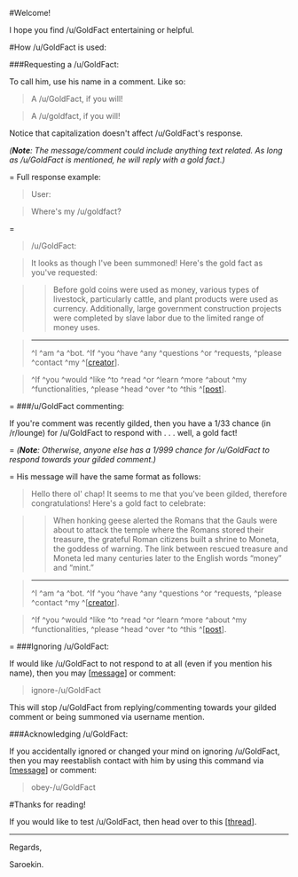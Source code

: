 #Welcome!

I hope you find /u/GoldFact entertaining or helpful.

#How /u/GoldFact is used:

###Requesting a /u/GoldFact:

To call him, use his name in a comment. Like so:

> A /u/GoldFact, if you will!

>A /u/goldfact, if you will!

Notice that capitalization doesn't affect /u/GoldFact's response. 

*(****Note****: The message/comment could include anything text related. As long as /u/GoldFact is mentioned, he will reply with a gold fact.)*

=
Full response example:

> User: 

>Where's my /u/goldfact?

=
>/u/GoldFact:

>It looks as though I've been summoned! Here's the gold fact as you've requested:

>>Before gold coins were used as money, various types of livestock, particularly cattle, and plant products were used as currency. Additionally, large government construction projects were completed by slave labor due to the limited range of money uses. 

>---
>^I ^am ^a ^bot. ^If ^you ^have ^any ^questions ^or ^requests, ^please ^contact ^my ^[[creator](https://www.reddit.com/message/compose/?to=Saroekin&subject=/u/GoldFact)].

>^If ^you ^would ^like ^to ^read ^or ^learn ^more ^about ^my ^functionalities, ^please ^head ^over ^to ^this ^[[post](https://www.reddit.com/r/Saroekin_redditBots/comments/339ec5/ugoldfact_information/)].

=
###/u/GoldFact commenting:

If you're comment was recently gilded, then you have a 1/33 chance (in /r/lounge) for /u/GoldFact to respond with . . . well, a gold fact!

=
*(****Note****: Otherwise, anyone else has a 1/999 chance for /u/GoldFact to respond towards your gilded comment.)*

=
His message will have the same format as follows:

>Hello there ol' chap! It seems to me that you've been gilded, therefore congratulations! Here's a gold fact to celebrate:

>>When honking geese alerted the Romans that the Gauls were about to attack the temple where the Romans stored their treasure, the grateful Roman citizens built a shrine to Moneta, the goddess of warning. The link between rescued treasure and Moneta led many centuries later to the English words “money” and “mint.” 

>---
>^I ^am ^a ^bot. ^If ^you ^have ^any ^questions ^or ^requests, ^please ^contact ^my ^[[creator](https://www.reddit.com/message/compose/?to=Saroekin&subject=/u/GoldFact)].

>^If ^you ^would ^like ^to ^read ^or ^learn ^more ^about ^my ^functionalities, ^please ^head ^over ^to ^this ^[[post](https://www.reddit.com/r/Saroekin_redditBots/comments/339ec5/ugoldfact_information/)].

=
###Ignoring /u/GoldFact:

If would like /u/GoldFact to not respond to at all (even if you mention his name), then you may [[message](https://www.reddit.com/message/compose/?to=/u/GoldFact&subject=Ignore-/u/GoldFact.&message=ignore-/u/goldfact)] or comment:

>ignore-/u/GoldFact 

This will stop /u/GoldFact from replying/commenting towards your gilded comment or being summoned via username mention.

###Acknowledging /u/GoldFact:

If you accidentally ignored or changed your mind on ignoring /u/GoldFact, then you may reestablish contact with him by using this command via [[message](https://www.reddit.com/message/compose/?to=/u/GoldFact&subject=Obey-/u/GoldFact.&message=obey-/u/goldfact)] or comment:

>obey-/u/GoldFact

#Thanks for reading!

If you would like to test /u/GoldFact, then head over to this [[thread](https://www.reddit.com/r/Saroekin_redditBots/comments/339ez3/bot_testing/)].

---
Regards,

Saroekin.
